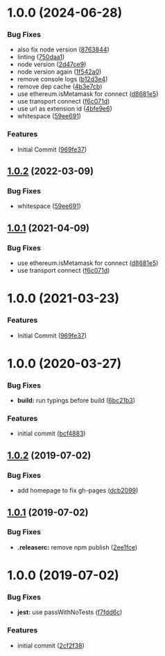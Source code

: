 # 1.0.0 (2024-06-28)


### Bug Fixes

* also fix node version ([8763844](https://github.com/shanejonas/openrpc-inspector-transport-multichain/commit/876384422bc1100dad7f36da0d314c1b6527fc75))
* linting ([750daa1](https://github.com/shanejonas/openrpc-inspector-transport-multichain/commit/750daa18d9043d18631d8b35ee28efdc2044c1f5))
* node version ([2d47ce9](https://github.com/shanejonas/openrpc-inspector-transport-multichain/commit/2d47ce909f3a192c23093d0d27a2442c6d59c7b6))
* node version again ([1f542a0](https://github.com/shanejonas/openrpc-inspector-transport-multichain/commit/1f542a0233ac2488a184da9198c27a9fc0f612fd))
* remove console logs ([b12d3e4](https://github.com/shanejonas/openrpc-inspector-transport-multichain/commit/b12d3e4eb2398f5a10d937e91a4dda6aaba2a530))
* remove dep cache ([4b3e7cb](https://github.com/shanejonas/openrpc-inspector-transport-multichain/commit/4b3e7cbf07e30ce202169fe23445a46a97a19c87))
* use ethereum.isMetamask for connect ([d8681e5](https://github.com/shanejonas/openrpc-inspector-transport-multichain/commit/d8681e5b4056b615d00e967e45f3f9f93e5aafb7))
* use transport connect ([f6c071d](https://github.com/shanejonas/openrpc-inspector-transport-multichain/commit/f6c071d8a2ff9281864b73818fe5b3f49ec15b9c))
* use url as extension id ([4bfe9e6](https://github.com/shanejonas/openrpc-inspector-transport-multichain/commit/4bfe9e6d39bd87aac175228355d4dd58fc42bd7c))
* whitespace ([59ee691](https://github.com/shanejonas/openrpc-inspector-transport-multichain/commit/59ee69122e380a3ad7ff0c15bbdd01e736ecaaad))


### Features

* Initial Commit ([969fe37](https://github.com/shanejonas/openrpc-inspector-transport-multichain/commit/969fe3718b0ef335a6bb8e839a14a944457aa570))

## [1.0.2](https://github.com/MetaMask/openrpc-inspector-transport/compare/1.0.1...1.0.2) (2022-03-09)


### Bug Fixes

* whitespace ([59ee691](https://github.com/MetaMask/openrpc-inspector-transport/commit/59ee69122e380a3ad7ff0c15bbdd01e736ecaaad))

## [1.0.1](https://github.com/MetaMask/openrpc-inspector-transport/compare/1.0.0...1.0.1) (2021-04-09)


### Bug Fixes

* use ethereum.isMetamask for connect ([d8681e5](https://github.com/MetaMask/openrpc-inspector-transport/commit/d8681e5b4056b615d00e967e45f3f9f93e5aafb7))
* use transport connect ([f6c071d](https://github.com/MetaMask/openrpc-inspector-transport/commit/f6c071d8a2ff9281864b73818fe5b3f49ec15b9c))

# 1.0.0 (2021-03-23)


### Features

* Initial Commit ([969fe37](https://github.com/MetaMask/openrpc-inspector-transport/commit/969fe3718b0ef335a6bb8e839a14a944457aa570))

# 1.0.0 (2020-03-27)


### Bug Fixes

* **build:** run typings before build ([6bc21b3](https://github.com/xops/inspector-snaps-transport/commit/6bc21b37658d4dc926c4474cb0308fde6a9cfa4d))


### Features

* initial commit ([bcf4883](https://github.com/xops/inspector-snaps-transport/commit/bcf488345673ba964caaf60bd9719e5169efe08d))

## [1.0.2](https://github.com/etclabscore/pristine-typescript-react/compare/1.0.1...1.0.2) (2019-07-02)


### Bug Fixes

* add homepage to fix gh-pages ([dcb2099](https://github.com/etclabscore/pristine-typescript-react/commit/dcb2099))

## [1.0.1](https://github.com/etclabscore/pristine-typescript-react/compare/1.0.0...1.0.1) (2019-07-02)


### Bug Fixes

* **.releaserc:** remove npm publish ([2ee1fce](https://github.com/etclabscore/pristine-typescript-react/commit/2ee1fce))

# 1.0.0 (2019-07-02)


### Bug Fixes

* **jest:** use passWithNoTests ([f7fdd6c](https://github.com/etclabscore/pristine-typescript-react/commit/f7fdd6c))


### Features

* initial commit ([2cf2f38](https://github.com/etclabscore/pristine-typescript-react/commit/2cf2f38))
